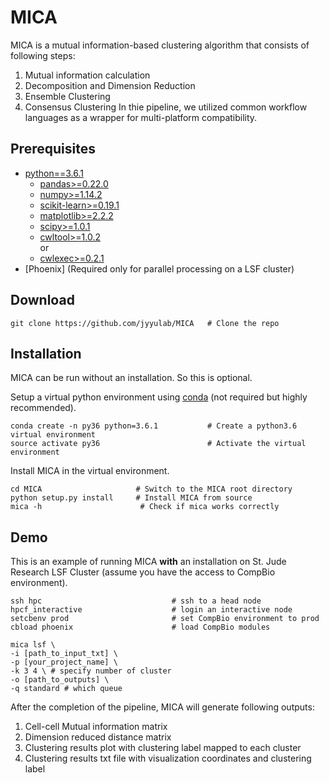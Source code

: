 # MICA

MICA is a mutual information-based clustering algorithm that consists of following steps:
1. Mutual information calculation
2. Decomposition and Dimension Reduction
3. Ensemble Clustering
4. Consensus Clustering
In thie pipeline, we utilized common workflow languages as a wrapper for multi-platform compatibility.

## Prerequisites
* [python==3.6.1](https://www.python.org/downloads/)
    * [pandas>=0.22.0](https://pandas.pydata.org/)
    * [numpy>=1.14.2](https://www.scipy.org/scipylib/download.html)
    * [scikit-learn>=0.19.1](http://scikit-learn.org/stable/install.html#)
    * [matplotlib>=2.2.2](https://matplotlib.org/users/installing.html)
    * [scipy>=1.0.1](https://www.scipy.org/install.html)
    * [cwltool>=1.0.2](https://github.com/common-workflow-language/cwltool)   
		or
    * [cwlexec>=0.2.1](https://github.com/IBMSpectrumComputing/cwlexec)
* [Phoenix] (Required only for parallel processing on a LSF cluster)

## Download
```
git clone https://github.com/jyyulab/MICA   # Clone the repo
```

## Installation
MICA can be run without an installation. So this is optional.

Setup a virtual python environment using [conda](https://conda.io/docs/) (not required but highly recommended). 
```
conda create -n py36 python=3.6.1           # Create a python3.6 virtual environment
source activate py36                        # Activate the virtual environment
```

Install MICA in the virtual environment.
```
cd MICA                     # Switch to the MICA root directory
python setup.py install     # Install MICA from source
mica -h                      # Check if mica works correctly
```

## Demo
This is an example of running MICA **with** an installation on
St. Jude Research LSF Cluster (assume you have the access to CompBio environment).

```
ssh hpc                             # ssh to a head node
hpcf_interactive                    # login an interactive node
setcbenv prod                       # set CompBio environment to prod
cbload phoenix                      # load CompBio modules

mica lsf \
-i [path_to_input_txt] \
-p [your_project_name] \
-k 3 4 \ # specify number of cluster
-o [path_to_outputs] \
-q standard # which queue

```

After the completion of the pipeline, MICA will generate following outputs:
1. Cell-cell Mutual information matrix 
2. Dimension reduced distance matrix 
3. Clustering results plot with clustering label mapped to each cluster
4. Clustering results txt file with visualization coordinates and clustering label

